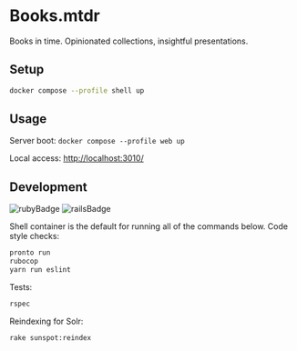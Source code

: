 # Books.mtdr

Books in time.
Opinionated collections, insightful presentations.

## Setup

```sh
docker compose --profile shell up
```

## Usage

Server boot: `docker compose --profile web up`

Local access: <a href="http://localhost:3010/" target="_blank">http://localhost:3010/</a>

## Development

![rubyBadge](https://img.shields.io/badge/ruby-3.4.3-green)
![railsBadge](https://img.shields.io/badge/rails-8.0.2-green)

Shell container is the default for running all of the commands below.
Code style checks:

```sh
pronto run
rubocop
yarn run eslint
```

Tests:

```sh
rspec
```

Reindexing for Solr:
```sh
rake sunspot:reindex
```
